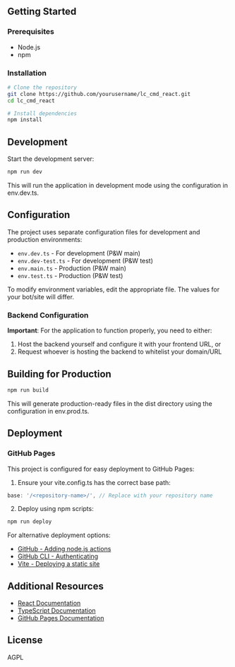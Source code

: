 ## Getting Started

### Prerequisites

- Node.js
- npm

### Installation

```bash
# Clone the repository
git clone https://github.com/yourusername/lc_cmd_react.git
cd lc_cmd_react

# Install dependencies
npm install
```

## Development

Start the development server:

```bash
npm run dev
```

This will run the application in development mode using the configuration in env.dev.ts.

## Configuration

The project uses separate configuration files for development and production environments:

- `env.dev.ts` - For development (P&W main)
- `env.dev-test.ts` - For development (P&W test)
- `env.main.ts` - Production (P&W main)
- `env.test.ts` - Production (P&W test)

To modify environment variables, edit the appropriate file. The values for your bot/site will differ.

### Backend Configuration

**Important**: For the application to function properly, you need to either:
1. Host the backend yourself and configure it with your frontend URL, or
2. Request whoever is hosting the backend to whitelist your domain/URL

## Building for Production

```bash
npm run build
```

This will generate production-ready files in the dist directory using the configuration in env.prod.ts.

## Deployment

### GitHub Pages

This project is configured for easy deployment to GitHub Pages:

1. Ensure your vite.config.ts has the correct base path:

```typescript
base: '/<repository-name>/', // Replace with your repository name
```

2. Deploy using npm scripts:

```bash
npm run deploy
```

For alternative deployment options:
- [GitHub - Adding node.js actions](https://docs.github.com/en/actions/use-cases-and-examples/building-and-testing/building-and-testing-nodejs)
- [GitHub CLI - Authenticating](https://cli.github.com/manual/)
- [Vite - Deploying a static site](https://v2.vitejs.dev/guide/static-deploy.html)

## Additional Resources
- [React Documentation](https://reactjs.org/docs/getting-started.html)
- [TypeScript Documentation](https://www.typescriptlang.org/docs/)
- [GitHub Pages Documentation](https://docs.github.com/en/pages)

## License

AGPL